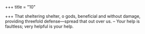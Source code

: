 +++
title = "10"

+++
That sheltering shelter, o gods, beneficial and without damage,
providing threefold defense—spread that out over us.
– Your help is faultless; very helpful is your help.
